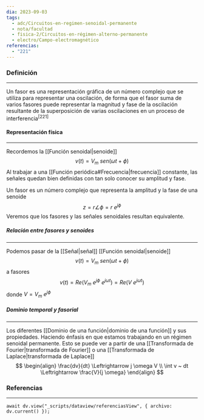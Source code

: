 ```yaml
---
dia: 2023-09-03
tags:
  - adc/Circuitos-en-regimen-senoidal-permanente
  - nota/facultad
  - fisica-2/Circuitos-en-régimen-alterno-permanente
  - electro/Campo-electromagnético
referencias:
  - "221"
---
```

### Definición
---
Un fasor es una representación gráfica de un número complejo que se utiliza para representar una oscilación, de forma que el fasor suma de varios fasores puede representar la magnitud y fase de la oscilación resultante de la superposición de varias oscilaciones en un proceso de interferencia<sup><a href="#ref-221" style="color: inherit; text-decoration: none;">[221]</a></sup> 

#### Representación física
---
Recordemos la [[Función senoidal|senoide]] $$ v(t) = V_m ~ sen(\omega t + \phi) $$
Al trabajar a una [[Función periódica#Frecuencia|frecuencia]] constante, las señales quedan bien definidas con tan solo conocer su amplitud y fase.

Un fasor es un número complejo que representa la amplitud y la fase de una senoide $$ z = r \angle{\phi} = r ~ e^{j \phi} $$
Veremos que los fasores y las señales senoidales resultan equivalente.

##### Relación entre fasores y senoides
---
Podemos pasar de la [[Señal|señal]] [[Función senoidal|senoide]] $$ v(t) = V_m ~ sen(\omega t + \phi) $$ a fasores $$ v(t) = Re \left( V_m ~ e^{j\phi} ~ e^{j \omega t}  \right) = Re \left( V ~ e^{j \omega t}  \right) $$ donde $V = V_m ~ e^{j \phi}$

##### Dominio temporal y fasorial
---
Los diferentes [[Dominio de una función|dominio de una función]] y sus propiedades. Haciendo énfasis en que estamos trabajando en un régimen senoidal permanente. Esto se puede ver a partir de una [[Transformada de Fourier|transformada de Fourier]] o una [[Transformada de Laplace|transformada de Laplace]] $$ \begin{align}
	\frac{dv}{dt} \Leftrightarrow j \omega V \\
	\int v ~ dt \Leftrightarrow \frac{V}{j \omega}
\end{align} $$

### Referencias
---
```dataviewjs
await dv.view("_scripts/dataview/referenciasView", { archivo: dv.current() });
```